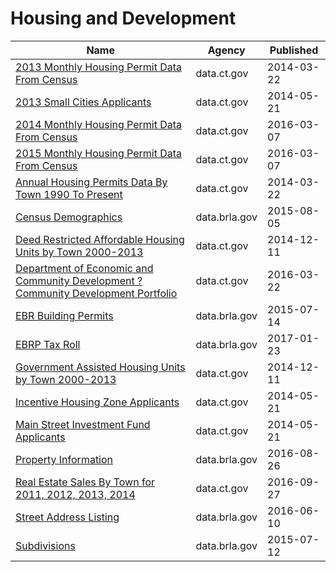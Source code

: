 # Housing and Development

Name | Agency | Published
---- | ---- | ---------
[2013 Monthly Housing Permit Data From Census](../socrata/nua2-26ye.md) | data.ct.gov | 2014-03-22
[2013 Small Cities Applicants](../socrata/6hvp-8msr.md) | data.ct.gov | 2014-05-21
[2014 Monthly Housing Permit Data From Census](../socrata/kgin-wrhv.md) | data.ct.gov | 2016-03-07
[2015 Monthly Housing Permit Data From Census](../socrata/gsuv-mkqb.md) | data.ct.gov | 2016-03-07
[Annual Housing Permits Data By Town 1990 To Present](../socrata/stm9-38x4.md) | data.ct.gov | 2014-03-22
[Census Demographics](../socrata/xsrb-mxqt.md) | data.brla.gov | 2015-08-05
[Deed Restricted Affordable Housing Units by Town 2000-2013](../socrata/qre7-ek47.md) | data.ct.gov | 2014-12-11
[Department of Economic and Community Development ? Community Development Portfolio](../socrata/adkf-vin2.md) | data.ct.gov | 2016-03-22
[EBR Building Permits](../socrata/7fq7-8j7r.md) | data.brla.gov | 2015-07-14
[EBRP Tax Roll](../socrata/myfc-nh6n.md) | data.brla.gov | 2017-01-23
[Government Assisted Housing Units by Town 2000-2013](../socrata/igdz-aexs.md) | data.ct.gov | 2014-12-11
[Incentive Housing Zone Applicants](../socrata/cx54-imuf.md) | data.ct.gov | 2014-05-21
[Main Street Investment Fund Applicants](../socrata/grdg-jrz5.md) | data.ct.gov | 2014-05-21
[Property Information](../socrata/re5c-hrw9.md) | data.brla.gov | 2016-08-26
[Real Estate Sales By Town for 2011, 2012, 2013, 2014](../socrata/8udc-aepg.md) | data.ct.gov | 2016-09-27
[Street Address Listing](../socrata/6fyg-p3r9.md) | data.brla.gov | 2016-06-10
[Subdivisions](../socrata/px43-apna.md) | data.brla.gov | 2015-07-12


